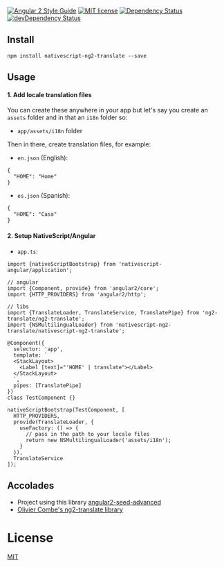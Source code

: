 [![Angular 2 Style Guide](https://mgechev.github.io/angular2-style-guide/images/badge.svg)](https://github.com/mgechev/angular2-style-guide)
[![MIT license](http://img.shields.io/badge/license-MIT-brightgreen.svg)](http://opensource.org/licenses/MIT)
[![Dependency Status](https://david-dm.org/preboot/angular2-library-seed/status.svg)](https://david-dm.org/preboot/angular2-library-seed#info=dependencies) [![devDependency Status](https://david-dm.org/preboot/angular2-library-seed/dev-status.svg)](https://david-dm.org/preboot/angular2-webpack#info=devDependencies)

## Install

```
npm install nativescript-ng2-translate --save
```

## Usage

#### 1. Add locale translation files

You can create these anywhere in your app but let's say you create an `assets` folder and in that an `i18n` folder so:

* `app/assets/i18n` folder

Then in there, create translation files, for example:

* `en.json` (English):
```
{
  "HOME": "Home"
}
```

* `es.json` (Spanish):
```
{
  "HOME": "Casa"
}
```

#### 2. Setup NativeScript/Angular

* `app.ts`:
```
import {nativeScriptBootstrap} from 'nativescript-angular/application';

// angular 
import {Component, provide} from 'angular2/core';
import {HTTP_PROVIDERS} from 'angular2/http';

// libs
import {TranslateLoader, TranslateService, TranslatePipe} from 'ng2-translate/ng2-translate';
import {NSMultilingualLoader} from 'nativescript-ng2-translate/nativescript-ng2-translate';

@Component({
  selector: 'app',
  template: `
  <StackLayout>
    <Label [text]="'HOME' | translate"></Label>
  </StackLayout>
  `,
  pipes: [TranslatePipe]
})
class TestComponent {}

nativeScriptBootstrap(TestComponent, [
  HTTP_PROVIDERS,
  provide(TranslateLoader, {
    useFactory: () => {
      // pass in the path to your locale files
      return new NSMultilingualLoader('assets/i18n');
    }
  }),
  TranslateService
]);
```

## Accolades

* Project using this library [angular2-seed-advanced](https://github.com/NathanWalker/angular2-seed-advanced)
* [Olivier Combe's ng2-translate library](https://github.com/ocombe/ng2-translate)

# License

[MIT](/LICENSE)
